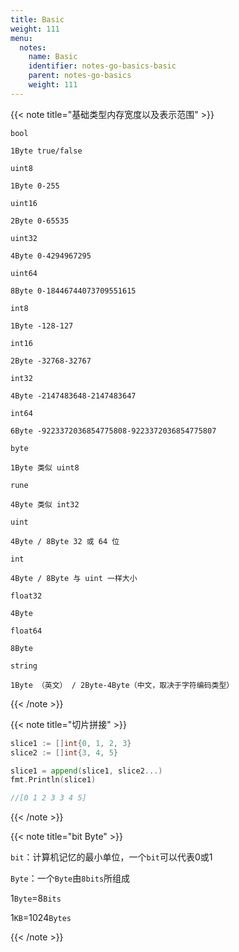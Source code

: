 ```yaml
---
title: Basic
weight: 111
menu:
  notes:
    name: Basic
    identifier: notes-go-basics-basic
    parent: notes-go-basics
    weight: 111
---
```


<!-- Basic Type -->

{{< note title="基础类型内存宽度以及表示范围" >}}

`bool`
```
1Byte true/false
```
`uint8`
```
1Byte 0-255
```
`uint16`
```
2Byte 0-65535
```
`uint32`
```
4Byte 0-4294967295
```
`uint64`
```
8Byte 0-18446744073709551615
```

`int8`
```
1Byte -128-127
```
`int16`
```
2Byte -32768-32767
```
`int32`
```
4Byte -2147483648-2147483647
```
`int64`
```
6Byte -9223372036854775808-9223372036854775807
```
`byte`
```
1Byte 类似 uint8
```
`rune`
```
4Byte 类似 int32
```
`uint`
```
4Byte / 8Byte 32 或 64 位
```
`int`
```
4Byte / 8Byte 与 uint 一样大小
```
`float32`
```
4Byte
```
`float64`
```
8Byte
```
`string`
```
1Byte （英文） / 2Byte-4Byte（中文，取决于字符编码类型）
```

{{< /note >}}


{{< note title="切片拼接" >}}

```go
slice1 := []int{0, 1, 2, 3}
slice2 := []int{3, 4, 5}

slice1 = append(slice1, slice2...)
fmt.Println(slice1)

//[0 1 2 3 3 4 5]
```

{{< /note >}}


{{< note title="bit Byte" >}}

`bit`：计算机记忆的最小单位，一个`bit`可以代表0或1

`Byte`：一个`Byte`由`8bits`所组成

1`Byte`=8`Bits`

1`KB`=1024`Bytes`

{{< /note >}}
